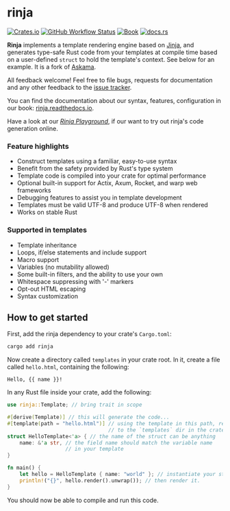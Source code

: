 # rinja

[![Crates.io](https://img.shields.io/crates/v/rinja?logo=rust&style=flat-square&logoColor=white "Crates.io")](https://crates.io/crates/rinja)
[![GitHub Workflow Status](https://img.shields.io/github/actions/workflow/status/rinja-rs/rinja/rust.yml?branch=master&logo=github&style=flat-square&logoColor=white "GitHub Workflow Status")](https://github.com/rinja-rs/rinja/actions/workflows/rust.yml)
[![Book](https://img.shields.io/readthedocs/rinja?label=book&logo=readthedocs&style=flat-square&logoColor=white "Book")](https://rinja.readthedocs.io/)
[![docs.rs](https://img.shields.io/docsrs/rinja?logo=docsdotrs&style=flat-square&logoColor=white "docs.rs")](https://docs.rs/rinja/)

**Rinja** implements a template rendering engine based on [Jinja](https://jinja.palletsprojects.com/),
and generates type-safe Rust code from your templates at compile time
based on a user-defined `struct` to hold the template's context.
See below for an example. It is a fork of [Askama](https://crates.io/crates/askama).

All feedback welcome! Feel free to file bugs, requests for documentation and
any other feedback to the [issue tracker][issues].

You can find the documentation about our syntax, features, configuration in our book:
[rinja.readthedocs.io](https://rinja.readthedocs.io/).

Have a look at our [*Rinja Playground*](https://rinja-rs.github.io/play-rinja/),
if our want to try out rinja's code generation online.

### Feature highlights

* Construct templates using a familiar, easy-to-use syntax
* Benefit from the safety provided by Rust's type system
* Template code is compiled into your crate for optimal performance
* Optional built-in support for Actix, Axum, Rocket, and warp web frameworks
* Debugging features to assist you in template development
* Templates must be valid UTF-8 and produce UTF-8 when rendered
* Works on stable Rust

### Supported in templates

* Template inheritance
* Loops, if/else statements and include support
* Macro support
* Variables (no mutability allowed)
* Some built-in filters, and the ability to use your own
* Whitespace suppressing with '-' markers
* Opt-out HTML escaping
* Syntax customization

[issues]: https://github.com/rinja-rs/rinja/issues


How to get started
------------------

First, add the rinja dependency to your crate's `Cargo.toml`:

```sh
cargo add rinja
```

Now create a directory called `templates` in your crate root.
In it, create a file called `hello.html`, containing the following:

```jinja
Hello, {{ name }}!
```

In any Rust file inside your crate, add the following:

```rust
use rinja::Template; // bring trait in scope

#[derive(Template)] // this will generate the code...
#[template(path = "hello.html")] // using the template in this path, relative
                                 // to the `templates` dir in the crate root
struct HelloTemplate<'a> { // the name of the struct can be anything
    name: &'a str, // the field name should match the variable name
                   // in your template
}

fn main() {
    let hello = HelloTemplate { name: "world" }; // instantiate your struct
    println!("{}", hello.render().unwrap()); // then render it.
}
```

You should now be able to compile and run this code.

